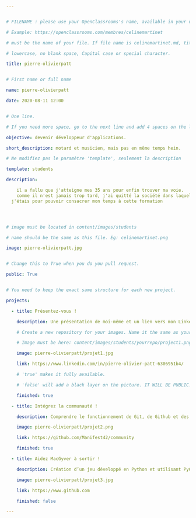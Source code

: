```yaml
---


# FILENAME : please use your OpenClassrooms's name, available in your url.

# Example: https://openclassrooms.com/membres/celinemartinet

# must be the name of your file. If file name is celinemartinet.md, title is celinemartinet.

# lowercase, no blank space, Capital case or special character.

title: pierre-olivierpatt


# First name or full name

name: pierre-olivierpatt

date: 2020-08-11 12:00


# One line.

# If you need more space, go to the next line and add 4 spaces on the left, as in 'description'.

objective: devenir développeur d'applications.

short_description: motard et musicien, mais pas en même temps hein.

# Ne modifiez pas le paramètre 'template', seulement la description

template: students

description:

	il a fallu que j'atteigne mes 35 ans pour enfin trouver ma voie.
	comme il n'est jamais trop tard, j'ai quitté la société dans laquelle
  j'étais pour pouvoir consacrer mon temps à cette formation




# image must be located in content/images/students

# name should be the same as this file. Eg: celinemartinet.png

image: pierre-olivierpatt.jpg


# Change this to True when you do you pull request.

public: True


# You need to keep the exact same structure for each new project.

projects:

  - title: Présentez-vous !

    description: Une présentation de moi-même et un lien vers mon LinkedIn.

    # Create a new repository for your images. Name it the same as your nickname and profile picture.

    # Image must be here: content/images/students/yourrepo/project1.png

    image: pierre-olivierpatt/projet1.jpg

    link: https://www.linkedin.com/in/pierre-olivier-patt-6306951b4/

    # 'true' makes it fully available.

    # 'false' will add a black layer on the picture. IT WILL BE PUBLIC!

    finished: true

  - title: Intégrez la communauté !

    description: Comprendre le fonctionnement de Git, de Github et des pull requests.

    image: pierre-olivierpatt/projet2.png

    link: https://github.com/Manifest42/community

    finished: true

  - title: Aidez MacGyver à sortir !

    description: Création d’un jeu développé en Python et utilisant PyGame.

    image: pierre-olivierpatt/projet3.jpg

    link: https://www.github.com

    finished: false

---
```

